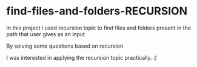 # find-files-and-folders-RECURSION

In this project i used recursion topic to find files and folders present in the path that user gives as an input

By solving some questions based on recursion

I was interested in applying the recursion topic practically. :)
